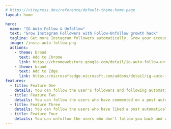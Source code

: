 ```yaml
---
# https://vitepress.dev/reference/default-theme-home-page
layout: home

hero:
  name: "IG Auto Follow & Unfollow"
  text: "Grow Instagram Followers with Follow-Unfollow growth hack"
  tagline: Get more Instagram followers automatically. Grow your account, expand your reach, build your brand and get more leads — organically.
  image: /insta-auto-follow.png
  actions:
    - theme: brand
      text: Add to Chrome
      link: https://chromewebstore.google.com/detail/ig-auto-follow-unfollow/iiaohnpoogjkomcdkhdfljgpglejpaad
    - theme: brand
      text: Add to Edge
      link: https://microsoftedge.microsoft.com/addons/detail/ig-auto-followunfollow/kpmddcnchbdoenhghgpgfdeahipcijle
features:
  - title: Feature One
    details: You can follow the user's followers and following automatically
  - title: Feature Two
    details: You can follow the users who have commented on a post automatically
  - title: Feature Three
    details: You can follow the users who have liked a post automatically
  - title: Feature Four
    details: You can unfollow the users who don't follow you back and who you are following
---
```


<script setup>
    import InstaAutoFollowPricing from './components/InstaAutoFollowPricing.vue'
    import InstaAutoFollowFAQ from './components/InstaAutoFollowFAQ.vue'
    import Checkout from './Checkout.vue'
</script>

<InstaAutoFollowPricing />
<InstaAutoFollowFAQ />
<Checkout chrome-extension-name="insta_follow" />
